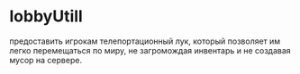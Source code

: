 # lobbyUtill
предоставить игрокам телепортационный лук, который позволяет им легко перемещаться по миру, не загромождая инвентарь и не создавая мусор на сервере.
